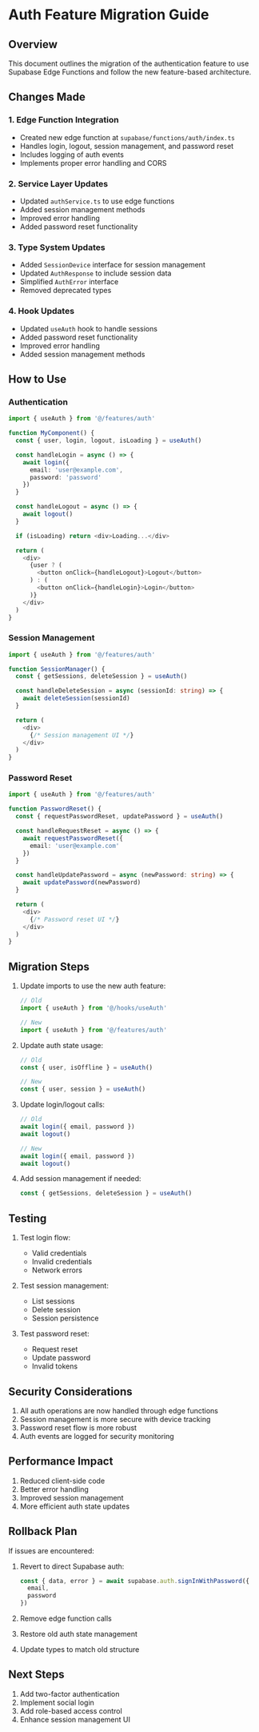 # Auth Feature Migration Guide

## Overview
This document outlines the migration of the authentication feature to use Supabase Edge Functions and follow the new feature-based architecture.

## Changes Made

### 1. Edge Function Integration
- Created new edge function at `supabase/functions/auth/index.ts`
- Handles login, logout, session management, and password reset
- Includes logging of auth events
- Implements proper error handling and CORS

### 2. Service Layer Updates
- Updated `authService.ts` to use edge functions
- Added session management methods
- Improved error handling
- Added password reset functionality

### 3. Type System Updates
- Added `SessionDevice` interface for session management
- Updated `AuthResponse` to include session data
- Simplified `AuthError` interface
- Removed deprecated types

### 4. Hook Updates
- Updated `useAuth` hook to handle sessions
- Added password reset functionality
- Improved error handling
- Added session management methods

## How to Use

### Authentication
```typescript
import { useAuth } from '@/features/auth'

function MyComponent() {
  const { user, login, logout, isLoading } = useAuth()

  const handleLogin = async () => {
    await login({
      email: 'user@example.com',
      password: 'password'
    })
  }

  const handleLogout = async () => {
    await logout()
  }

  if (isLoading) return <div>Loading...</div>

  return (
    <div>
      {user ? (
        <button onClick={handleLogout}>Logout</button>
      ) : (
        <button onClick={handleLogin}>Login</button>
      )}
    </div>
  )
}
```

### Session Management
```typescript
import { useAuth } from '@/features/auth'

function SessionManager() {
  const { getSessions, deleteSession } = useAuth()

  const handleDeleteSession = async (sessionId: string) => {
    await deleteSession(sessionId)
  }

  return (
    <div>
      {/* Session management UI */}
    </div>
  )
}
```

### Password Reset
```typescript
import { useAuth } from '@/features/auth'

function PasswordReset() {
  const { requestPasswordReset, updatePassword } = useAuth()

  const handleRequestReset = async () => {
    await requestPasswordReset({
      email: 'user@example.com'
    })
  }

  const handleUpdatePassword = async (newPassword: string) => {
    await updatePassword(newPassword)
  }

  return (
    <div>
      {/* Password reset UI */}
    </div>
  )
}
```

## Migration Steps

1. Update imports to use the new auth feature:
   ```typescript
   // Old
   import { useAuth } from '@/hooks/useAuth'
   
   // New
   import { useAuth } from '@/features/auth'
   ```

2. Update auth state usage:
   ```typescript
   // Old
   const { user, isOffline } = useAuth()
   
   // New
   const { user, session } = useAuth()
   ```

3. Update login/logout calls:
   ```typescript
   // Old
   await login({ email, password })
   await logout()
   
   // New
   await login({ email, password })
   await logout()
   ```

4. Add session management if needed:
   ```typescript
   const { getSessions, deleteSession } = useAuth()
   ```

## Testing

1. Test login flow:
   - Valid credentials
   - Invalid credentials
   - Network errors

2. Test session management:
   - List sessions
   - Delete session
   - Session persistence

3. Test password reset:
   - Request reset
   - Update password
   - Invalid tokens

## Security Considerations

1. All auth operations are now handled through edge functions
2. Session management is more secure with device tracking
3. Password reset flow is more robust
4. Auth events are logged for security monitoring

## Performance Impact

1. Reduced client-side code
2. Better error handling
3. Improved session management
4. More efficient auth state updates

## Rollback Plan

If issues are encountered:

1. Revert to direct Supabase auth:
   ```typescript
   const { data, error } = await supabase.auth.signInWithPassword({
     email,
     password
   })
   ```

2. Remove edge function calls
3. Restore old auth state management
4. Update types to match old structure

## Next Steps

1. Add two-factor authentication
2. Implement social login
3. Add role-based access control
4. Enhance session management UI 